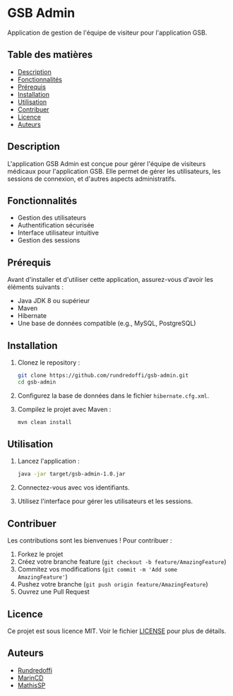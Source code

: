 # GSB Admin

Application de gestion de l'équipe de visiteur pour l'application GSB.

## Table des matières

- [Description](#description)
- [Fonctionnalités](#fonctionnalités)
- [Prérequis](#prérequis)
- [Installation](#installation)
- [Utilisation](#utilisation)
- [Contribuer](#contribuer)
- [Licence](#licence)
- [Auteurs](#auteurs)

## Description

L'application GSB Admin est conçue pour gérer l'équipe de visiteurs médicaux pour l'application GSB. Elle permet de gérer les utilisateurs, les sessions de connexion, et d'autres aspects administratifs.

## Fonctionnalités

- Gestion des utilisateurs
- Authentification sécurisée
- Interface utilisateur intuitive
- Gestion des sessions

## Prérequis

Avant d'installer et d'utiliser cette application, assurez-vous d'avoir les éléments suivants :

- Java JDK 8 ou supérieur
- Maven
- Hibernate
- Une base de données compatible (e.g., MySQL, PostgreSQL)

## Installation

1. Clonez le repository :

    ```sh
    git clone https://github.com/rundredoffi/gsb-admin.git
    cd gsb-admin
    ```

2. Configurez la base de données dans le fichier `hibernate.cfg.xml`.

3. Compilez le projet avec Maven :

    ```sh
    mvn clean install
    ```

## Utilisation

1. Lancez l'application :

    ```sh
    java -jar target/gsb-admin-1.0.jar
    ```

2. Connectez-vous avec vos identifiants.

3. Utilisez l'interface pour gérer les utilisateurs et les sessions.

## Contribuer

Les contributions sont les bienvenues ! Pour contribuer :

1. Forkez le projet
2. Créez votre branche feature (`git checkout -b feature/AmazingFeature`)
3. Commitez vos modifications (`git commit -m 'Add some AmazingFeature'`)
4. Pushez votre branche (`git push origin feature/AmazingFeature`)
5. Ouvrez une Pull Request

## Licence

Ce projet est sous licence MIT. Voir le fichier [LICENSE](LICENSE) pour plus de détails.

## Auteurs

- [Rundredoffi](https://github.com/rundredoffi)
- [MarinCD](https://github.com/MarinCD)
- [MathisSP](https://github.com/MathisSP)
